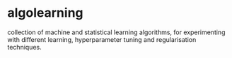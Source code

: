 # algolearning

collection of machine and statistical learning algorithms, for experimenting with different learning, hyperparameter tuning and regularisation techniques.
